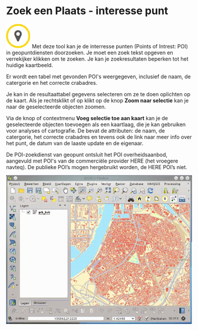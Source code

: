 Zoek een Plaats - interesse punt
================================

![](images/geopuntPoi.png) 
Met deze tool kan je de interresse punten (Points of Intrest: POI) in geopuntdiensten doorzoeken. Je moet een zoek tekst opgeven en verrekijker klikken om te zoeken. Je kan je zoekresultaten beperken tot het huidige kaartbeeld. 

Er wordt een tabel met gevonden POI's weergegeven, inclusief de naam, de catergorie en het correcte crabadres.

Je kan in de resultaattabel gegevens selecteren om ze te doen oplichten op de kaart. Als je rechtsklikt of op klikt op de knop **Zoom naar selectie** kan je naar de geselecteerde objecten zoomen.

Via de knop of contextmenu **Voeg selectie toe aan kaart** kan je de geselecteerde objecten toevoegen als een kaartlaag, die je kan gebruiken voor analyses of cartografie. De bevat de attributen: de naam, de catergorie, het correcte crabadres en  tevens ook de link naar meer info over het punt, de datum van de laaste update en de eigenaar.

De POI-zoekdienst van geopunt ontsluit het POI overheidsaanbod, aangevuld met POI's van de commerciële provider HERE (het vroegere navteq). De publieke POI’s mogen hergebruikt worden, de HERE POI’s niet.

![](images/geopunt4qgisPoi.gif) 
